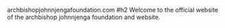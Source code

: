 archbishopjohnnjengafoundation.com
#h2 Welcome to the official website of the archbishop johnnjenga foundation and website.
